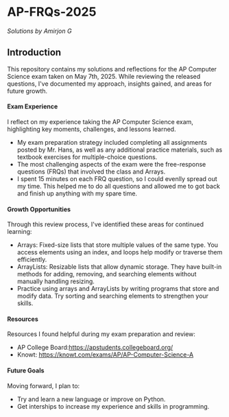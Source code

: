 # AP-FRQs-2025

*Solutions by Amirjon G*

## Introduction 
This repository contains my solutions and reflections for the AP Computer Science exam taken on May 7th, 2025. While reviewing the released questions, I've documented my approach, insights gained, and areas for future growth.

#### Exam Experience 
I reflect on my experience taking the AP Computer Science exam, highlighting key moments, challenges, and lessons learned.

- My exam preparation strategy included completing all assignments posted by Mr. Hans, as well as any additional practice materials, such as textbook exercises for multiple-choice questions.
- The most challenging aspects of the exam were the free-response questions (FRQs) that involved the class and Arrays.
- I spent 15 minutes on each FRQ question, so I could evenlly spread out my time. This helped me to do all questions and allowed me to got back and finish up anything with my spare time.

#### Growth Opportunities
Through this review process, I've identified these areas for continued learning:

- Arrays: Fixed-size lists that store multiple values of the same type. You access elements using an index, and loops help modify or traverse them efficiently.
- ArrayLists: Resizable lists that allow dynamic storage. They have built-in methods for adding, removing, and searching elements without manually handling resizing.
- Practice using arrays and ArrayLists by writing programs that store and modify data. Try sorting and searching elements to strengthen your skills.

#### Resources
Resources I found helpful during my exam preparation and review:

- AP College Board:https://apstudents.collegeboard.org/
- Knowt: https://knowt.com/exams/AP/AP-Computer-Science-A

#### Future Goals
Moving forward, I plan to:
- Try and learn a new language or improve on Python.
- Get interships to increase my experience and skills in programming.
